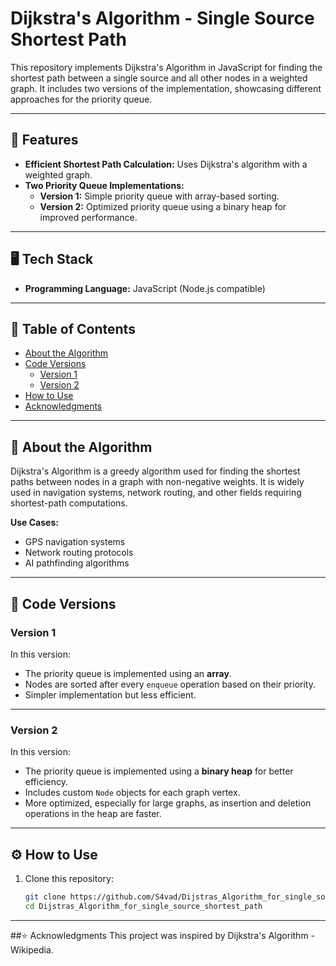 # Dijkstra's Algorithm - Single Source Shortest Path

This repository implements Dijkstra's Algorithm in JavaScript for finding the shortest path between a single source and all other nodes in a weighted graph. It includes two versions of the implementation, showcasing different approaches for the priority queue.

---

## 🚀 Features

- **Efficient Shortest Path Calculation:** Uses Dijkstra's algorithm with a weighted graph.
- **Two Priority Queue Implementations:**
  - **Version 1:** Simple priority queue with array-based sorting.
  - **Version 2:** Optimized priority queue using a binary heap for improved performance.

---

## 🖥️ Tech Stack

- **Programming Language:** JavaScript (Node.js compatible)

---

## 📖 Table of Contents

- [About the Algorithm](#about-the-algorithm)
- [Code Versions](#code-versions)
  - [Version 1](#version-1)
  - [Version 2](#version-2)
- [How to Use](#how-to-use)
- [Acknowledgments](#acknowledgments)

---

## 📜 About the Algorithm

Dijkstra's Algorithm is a greedy algorithm used for finding the shortest paths between nodes in a graph with non-negative weights. It is widely used in navigation systems, network routing, and other fields requiring shortest-path computations.

**Use Cases:**
- GPS navigation systems
- Network routing protocols
- AI pathfinding algorithms

---

## 📂 Code Versions

### Version 1
In this version:
- The priority queue is implemented using an **array**.
- Nodes are sorted after every `enqueue` operation based on their priority.
- Simpler implementation but less efficient.

---

### Version 2
In this version:
- The priority queue is implemented using a **binary heap** for better efficiency.
- Includes custom `Node` objects for each graph vertex.
- More optimized, especially for large graphs, as insertion and deletion operations in the heap are faster.

---

## ⚙️ How to Use

1. Clone this repository:
   ```bash
   git clone https://github.com/S4vad/Dijstras_Algorithm_for_single_source_shortest_path.git
   cd Dijstras_Algorithm_for_single_source_shortest_path
---

##⭐ Acknowledgments
This project was inspired by Dijkstra's Algorithm - Wikipedia.
